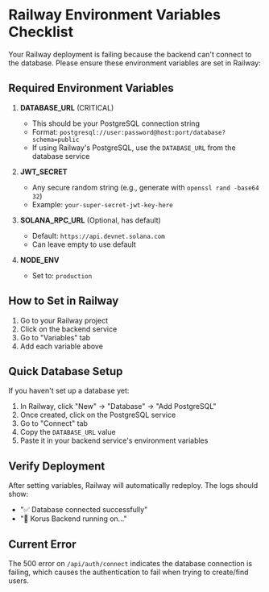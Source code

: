 # Railway Environment Variables Checklist

Your Railway deployment is failing because the backend can't connect to the database. Please ensure these environment variables are set in Railway:

## Required Environment Variables

1. **DATABASE_URL** (CRITICAL)
   - This should be your PostgreSQL connection string
   - Format: `postgresql://user:password@host:port/database?schema=public`
   - If using Railway's PostgreSQL, use the `DATABASE_URL` from the database service

2. **JWT_SECRET**
   - Any secure random string (e.g., generate with `openssl rand -base64 32`)
   - Example: `your-super-secret-jwt-key-here`

3. **SOLANA_RPC_URL** (Optional, has default)
   - Default: `https://api.devnet.solana.com`
   - Can leave empty to use default

4. **NODE_ENV**
   - Set to: `production`

## How to Set in Railway

1. Go to your Railway project
2. Click on the backend service
3. Go to "Variables" tab
4. Add each variable above

## Quick Database Setup

If you haven't set up a database yet:

1. In Railway, click "New" → "Database" → "Add PostgreSQL"
2. Once created, click on the PostgreSQL service
3. Go to "Connect" tab
4. Copy the `DATABASE_URL` value
5. Paste it in your backend service's environment variables

## Verify Deployment

After setting variables, Railway will automatically redeploy. The logs should show:
- "✅ Database connected successfully"
- "🚀 Korus Backend running on..."

## Current Error

The 500 error on `/api/auth/connect` indicates the database connection is failing, which causes the authentication to fail when trying to create/find users.